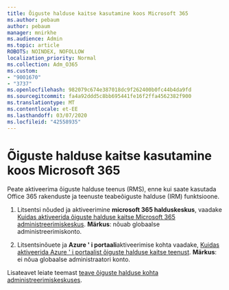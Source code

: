 ```yaml
---
title: Õiguste halduse kaitse kasutamine koos Microsoft 365
ms.author: pebaum
author: pebaum
manager: mnirkhe
ms.audience: Admin
ms.topic: article
ROBOTS: NOINDEX, NOFOLLOW
localization_priority: Normal
ms.collection: Adm_O365
ms.custom:
- "9001670"
- "3737"
ms.openlocfilehash: 982079c674e387018dc9f262400b0fc44b4da9fd
ms.sourcegitcommit: fa4a92ddd5c8bb695441fe16f2ffa4562382f900
ms.translationtype: MT
ms.contentlocale: et-EE
ms.lasthandoff: 03/07/2020
ms.locfileid: "42558935"
---
```

# <a name="use-rights-management-protection-with-microsoft-365"></a>Õiguste halduse kaitse kasutamine koos Microsoft 365

Peate aktiveerima õiguste halduse teenus (RMS), enne kui saate kasutada Office 365 rakenduste ja teenuste teabeõiguste halduse (IRM) funktsioone.

1. Litsentsi nõuded ja aktiveerimine **microsoft 365 halduskeskus**, vaadake [Kuidas aktiveerida õiguste halduse kaitse Microsoft 365 administreerimiskeskus](https://docs.microsoft.com/azure/information-protection/activate-office365). **Märkus**: nõuab globaalse administreerimiskonto.

2. Litsentsinõuete ja **Azure ' i portaali**aktiveerimise kohta vaadake, [Kuidas aktiveerida Azure ' i portaalist õiguste halduse kaitse teenust](https://docs.microsoft.com/azure/information-protection/activate-azure). **Märkus**: ei nõua globaalse administraatori konto.
 

Lisateavet leiate teemast [teave õiguste halduse kohta administreerimiskeskuses](https://docs.microsoft.com/office365/enterprise/activate-rms-in-office-365).

